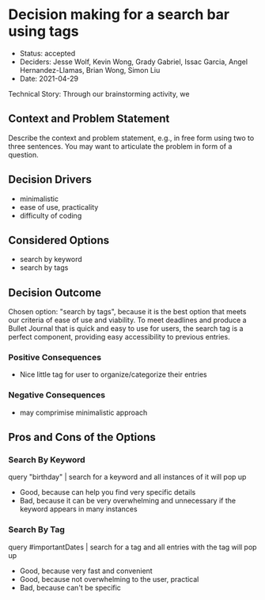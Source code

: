 # Decision making for a search bar using tags

* Status: accepted
* Deciders: Jesse Wolf, Kevin Wong, Grady Gabriel, Issac Garcia, Angel Hernandez-Llamas, Brian Wong, Simon Liu
* Date: 2021-04-29 

Technical Story: Through our brainstorming activity, we  

## Context and Problem Statement

Describe the context and problem statement, e.g., in free form using two to three sentences. You may want to articulate the problem in form of a question.

## Decision Drivers 

* minimalistic
* ease of use, practicality 
* difficulty of coding

## Considered Options

* search by keyword
* search by tags

## Decision Outcome

Chosen option: "search by tags", because it is the best option that meets our criteria of ease of use and viability. To meet deadlines and produce a Bullet Journal that is quick and easy to use for users, the search tag is a perfect component, providing easy accessibility to previous entries. 
### Positive Consequences 

* Nice little tag for user to organize/categorize their entries 

### Negative Consequences

* may comprimise minimalistic approach 

## Pros and Cons of the Options <!-- optional -->

### Search By Keyword
query "birthday" | search for a keyword and all instances of it will pop up

* Good, because can help you find very specific details
* Bad, because it can be very overwhelming and unnecessary  if the keyword appears in many instances


### Search By Tag

query #importantDates | search for a tag and all entries with the tag will pop up

* Good, because very fast and convenient
* Good, because not overwhelming to the user, practical
* Bad, because can't be specific


